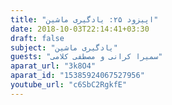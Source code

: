 ```yaml
---
title: "اپیزود ۲۵: یادگیری ماشین"
date: 2018-10-03T22:14:41+03:30
draft: false
subject: "یادگیری ماشین"
guests: "سمیرا کرانی و مصطفی کلامی"
aparat_url: "3k8O4"
aparat_id: "15385924067527956"
youtube_url: "c6SbC2RgkfE"
---
```

